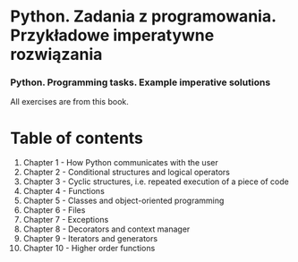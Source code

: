 # Python. Zadania z programowania. Przykładowe imperatywne rozwiązania
### Python. Programming tasks. Example imperative solutions

All exercises are from this book. 

# Table of contents

1. Chapter 1 - How Python communicates with the user
2. Chapter 2 - Conditional structures and logical operators
3. Chapter 3 - Cyclic structures, i.e. repeated execution of a piece of code
4. Chapter 4 - Functions
5. Chapter 5 - Classes and object-oriented programming
6. Chapter 6 - Files
7. Chapter 7 - Exceptions
8. Chapter 8 - Decorators and context manager 
9. Chapter 9 - Iterators and generators
10. Chapter 10 - Higher order functions 